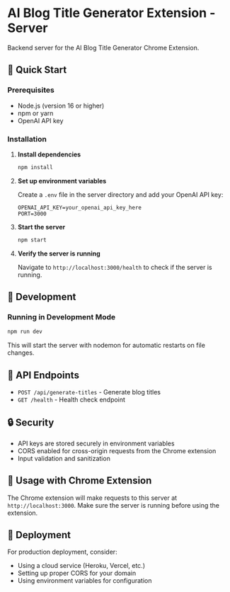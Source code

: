 # AI Blog Title Generator Extension - Server

Backend server for the AI Blog Title Generator Chrome Extension.

## 🚀 Quick Start

### Prerequisites

- Node.js (version 16 or higher)
- npm or yarn
- OpenAI API key

### Installation

1. **Install dependencies**
   ```bash
   npm install
   ```

2. **Set up environment variables**
   
   Create a `.env` file in the server directory and add your OpenAI API key:
   ```env
   OPENAI_API_KEY=your_openai_api_key_here
   PORT=3000
   ```

3. **Start the server**
   ```bash
   npm start
   ```

4. **Verify the server is running**
   
   Navigate to `http://localhost:3000/health` to check if the server is running.

## 🔧 Development

### Running in Development Mode
```bash
npm run dev
```

This will start the server with nodemon for automatic restarts on file changes.

## 🎯 API Endpoints

- `POST /api/generate-titles` - Generate blog titles
- `GET /health` - Health check endpoint

## 🔒 Security

- API keys are stored securely in environment variables
- CORS enabled for cross-origin requests from the Chrome extension
- Input validation and sanitization

## 📝 Usage with Chrome Extension

The Chrome extension will make requests to this server at `http://localhost:3000`. Make sure the server is running before using the extension.

## 🚀 Deployment

For production deployment, consider:
- Using a cloud service (Heroku, Vercel, etc.)
- Setting up proper CORS for your domain
- Using environment variables for configuration 